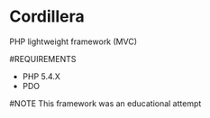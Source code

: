 # Cordillera
PHP lightweight framework (MVC)

#REQUIREMENTS

- PHP 5.4.X
- PDO

#NOTE
This framework was an educational attempt
